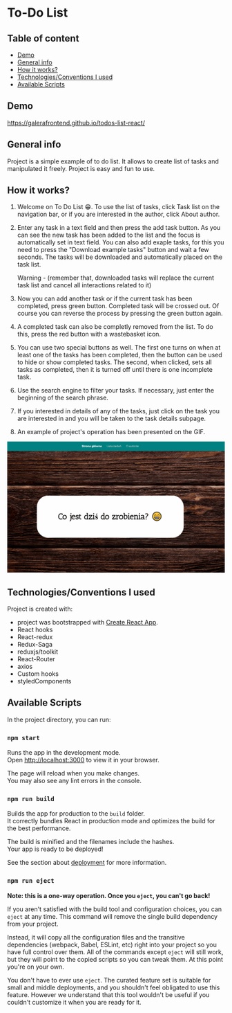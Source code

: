 # To-Do List

## Table of content
- [Demo](#Demo)
- [General info](#general-info)
- [How it works?](#how-it-works)
- [Technologies/Conventions I used](#TechnologiesConventions-I-used)
- [Available Scripts](#available-scripts)

## Demo
https://galerafrontend.github.io/todos-list-react/

## General info
Project is a simple example of to do list. It allows to create list of tasks and manipulated it freely. Project is easy and fun to use.
## How it works?
1. Welcome on To Do List 😁. 
To use the list of tasks, click Task list on the navigation bar, or if you are interested in the author, click About author.

2. Enter any task in a text field and then press the add task button.
As you can see the new task has been added to the list and the focus is automatically set in text field. You can also add exaple tasks, for this you need to press the "Download example tasks" button and wait a few seconds. The tasks will be downloaded and automatically placed on the task list.

    Warning - (remember that, downloaded tasks will replace the current task list and cancel all interactions related to it)

3. Now you can add another task or if the current task has been completed, press green button. Completed task will be crossed out. Of course you can reverse the process by pressing the green button again.

4. A completed task can also be completly removed from the list. To do this, press the red button with a wastebasket icon.

5. You can use two special buttons as well. The first one turns on when at least one of the tasks has been completed, then the button can be used to hide or show completed tasks.
The second, when clicked, sets all tasks as completed, then it is turned off until there is one incomplete task.

6. Use the search engine to filter your tasks. If necessary, just enter the beginning of the search phrase.

7. If you interested in details of any of the tasks, just click on the task you are interested in and you will be taken to the task details subpage.

8. An example of project's operation has been presented on the GIF.

![To-do-list-react-gif](How_it_works_TDL.gif)

## Technologies/Conventions I used
Project is created with:
-  project was bootstrapped with [Create React App](https://github.com/facebook/create-react-app).
- React hooks
- React-redux
- Redux-Saga
- reduxjs/toolkit
- React-Router
- axios
- Custom hooks
- styledComponents
## Available Scripts

In the project directory, you can run:

### `npm start`

Runs the app in the development mode.\
Open [http://localhost:3000](http://localhost:3000) to view it in your browser.

The page will reload when you make changes.\
You may also see any lint errors in the console.

### `npm run build`

Builds the app for production to the `build` folder.\
It correctly bundles React in production mode and optimizes the build for the best performance.

The build is minified and the filenames include the hashes.\
Your app is ready to be deployed!

See the section about [deployment](https://facebook.github.io/create-react-app/docs/deployment) for more information.

### `npm run eject`

**Note: this is a one-way operation. Once you `eject`, you can't go back!**

If you aren't satisfied with the build tool and configuration choices, you can `eject` at any time. This command will remove the single build dependency from your project.

Instead, it will copy all the configuration files and the transitive dependencies (webpack, Babel, ESLint, etc) right into your project so you have full control over them. All of the commands except `eject` will still work, but they will point to the copied scripts so you can tweak them. At this point you're on your own.

You don't have to ever use `eject`. The curated feature set is suitable for small and middle deployments, and you shouldn't feel obligated to use this feature. However we understand that this tool wouldn't be useful if you couldn't customize it when you are ready for it.
